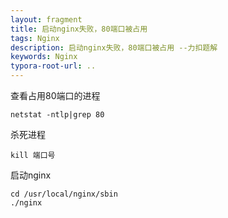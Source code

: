 ```yaml
---
layout: fragment
title: 启动nginx失败，80端口被占用 
tags: Nginx
description: 启动nginx失败，80端口被占用 --力扣题解
keywords: Nginx
typora-root-url: ..
---
```


查看占用80端口的进程
```Linux
netstat -ntlp|grep 80
```
杀死进程
```Linux
kill 端口号
```
启动nginx
```Linux
cd /usr/local/nginx/sbin
./nginx
```
<!--stackedit_data:
eyJoaXN0b3J5IjpbLTE3OTkyMTQ5NjZdfQ==
-->
